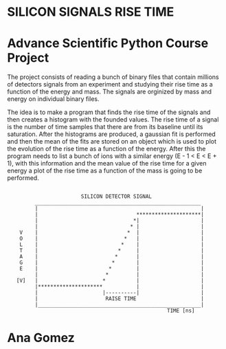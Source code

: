 # SILICON SIGNALS RISE TIME
# Advance Scientific Python Course Project

The project consists of reading a bunch of binary files that contain millions of detectors signals from an experiment and studying their rise time as a function of the energy and mass. The signals are orginized by mass and energy on individual binary files. 

The idea is to make a program that finds the rise time of the signals and then creates a histogram with the founded values. The rise time of a signal is the number of time samples that there are from its baseline until its saturation. After the histograms are produced, a gaussian fit is performed and then the mean of the fits are stored on an object which is used to plot the evolution of the rise time as a function of the energy. After this the program needs to list a bunch of ions with a similar energy (E - 1 < E < E + 1), with this information and the mean value of the rise time for a given energy a plot of the rise time as a function of the mass is going to be performed.


```
	                  
	                    SILICON DETECTOR SIGNAL
         ______________________________________________________
         |                                                     | 
         |                                *********************|
         |                               *|                    |
         |                              * |                    |
    V    |                             *  |                    |
    O    |                            *   |                    |
    L    |                           *    |                    |
    T    |                          *     |                    |
    A    |                         *      |                    |
    G    |                        *       |                    |
    E    |                       *        |                    |
         |                      *         |                    |
   [V]   |                     *          |                    |
         |*********************           |                    |
         |                     |----------|                    |
         |                      RAISE TIME                     |
         |_____________________________________________________|
                                                    TIME [ns]           

```

# Ana Gomez






